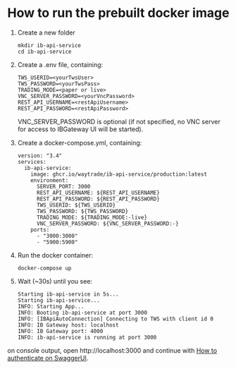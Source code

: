 # How to run the prebuilt docker image

1.  Create a new folder

        mkdir ib-api-service
        cd ib-api-service

2.  Create a .env file, containing:

        TWS_USERID=<yourTwsUser>
        TWS_PASSWORD=<yourTwsPass>
        TRADING_MODE=<paper or live>
        VNC_SERVER_PASSWORD=<yourVncPassword>
        REST_API_USERNAME=<restApiUsername>
        REST_API_PASSWORD=<restApiPassword>

    VNC_SERVER_PASSWORD is optional (if not specified, no VNC server for access to IBGateway UI will be started).

3.  Create a docker-compose.yml, containing:

        version: "3.4"
        services:
          ib-api-service:
            image: ghcr.io/waytrade/ib-api-service/production:latest
            environment:
              SERVER_PORT: 3000
              REST_API_USERNAME: ${REST_API_USERNAME}
              REST_API_PASSWORD: ${REST_API_PASSWORD}
              TWS_USERID: ${TWS_USERID}
              TWS_PASSWORD: ${TWS_PASSWORD}
              TRADING_MODE: ${TRADING_MODE:-live}
              VNC_SERVER_PASSWORD: ${VNC_SERVER_PASSWORD:-}
            ports:
              - "3000:3000"
              - "5900:5900"

4.  Run the docker container:

        docker-compose up

5.  Wait (~30s) until you see:

        Starting ib-api-service in 5s...
        Starting ib-api-service...
        INFO: Starting App...
        INFO: Booting ib-api-service at port 3000
        INFO: [IBApiAutoConnection] Connecting to TWS with client id 0
        INFO: IB Gateway host: localhost
        INFO: IB Gateway port: 4000
        INFO: ib-api-service is running at port 3000

on console output, open http://localhost:3000 and continue with [How to authenticate on SwaggerUI](swagger_login.md).
